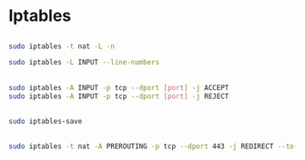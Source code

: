 # Iptables

##

```sh
sudo iptables -t nat -L -n
```

```sh
sudo iptables -L INPUT --line-numbers
```

##

```sh
sudo iptables -A INPUT -p tcp --dport [port] -j ACCEPT
sudo iptables -A INPUT -p tcp --dport [port] -j REJECT
```

##

```sh
sudo iptables-save
```

##

```sh
sudo iptables -t nat -A PREROUTING -p tcp --dport 443 -j REDIRECT --to-ports 8443
```
